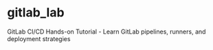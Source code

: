 # gitlab_lab
GitLab CI/CD Hands-on Tutorial - Learn GitLab pipelines, runners, and deployment strategies
